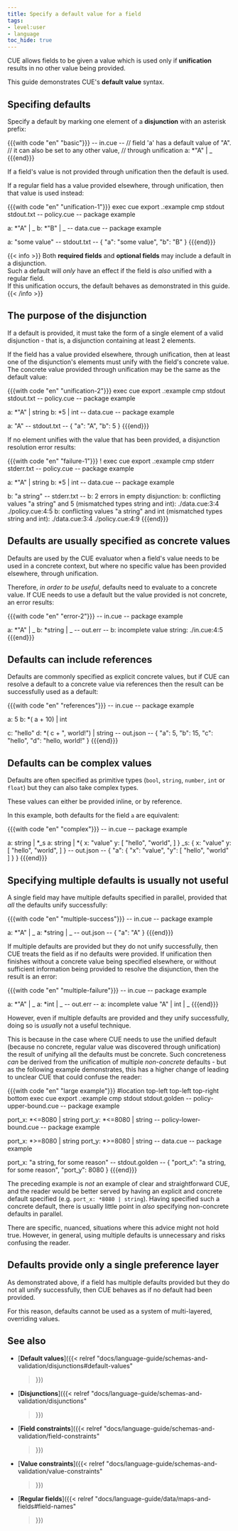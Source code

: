 ```yaml
---
title: Specify a default value for a field
tags:
- level:user
- language
toc_hide: true
---
```


CUE allows fields to be given a value which is used only if **unification**
results in no other value being provided.

This guide demonstrates CUE's **default value** syntax.

## Specifing defaults

Specify a default by marking one element of a **disjunction** with an asterisk
prefix:

{{{with code "en" "basic"}}}
-- in.cue --
// field 'a' has a default value of "A".
// it can also be set to any other value,
// through unification
a: *"A" | _
{{{end}}}

If a field's value is not provided through unification then the default is
used.

If a regular field has a value provided elsewhere, through unification, then
that value is used instead:

{{{with code "en" "unification-1"}}}
exec cue export .:example
cmp stdout stdout.txt
-- policy.cue --
package example

a: *"A" | _
b: *"B" | _
-- data.cue --
package example

a: "some value"
-- stdout.txt --
{
    "a": "some value",
    "b": "B"
}
{{{end}}}

{{< info >}}
Both **required fields** and **optional fields** may include a default in a
disjunction.\
Such a default will *only* have an effect if the field is *also* unified with a
regular field.\
If this unification occurs, the default behaves as demonstrated in this guide.
{{< /info >}}

## The purpose of the disjunction

If a default is provided, it must take the form of a single element of a valid
disjunction - that is, a disjunction containing at least 2 elements.

If the field has a value provided elsewhere, through unification, then at least
one of the disjunction's elements must unify with the field's concrete value.
The concrete value provided through unification may be the same as the default
value:

{{{with code "en" "unification-2"}}}
exec cue export .:example
cmp stdout stdout.txt
-- policy.cue --
package example

a: *"A" | string
b: *5 | int
-- data.cue --
package example

a: "A"
-- stdout.txt --
{
    "a": "A",
    "b": 5
}
{{{end}}}

If no element unifies with the value that has been provided, a disjunction
resolution error results:

{{{with code "en" "failure-1"}}}
! exec cue export .:example
cmp stderr stderr.txt
-- policy.cue --
package example

a: *"A" | string
b: *5 | int
-- data.cue --
package example

b: "a string"
-- stderr.txt --
b: 2 errors in empty disjunction:
b: conflicting values "a string" and 5 (mismatched types string and int):
    ./data.cue:3:4
    ./policy.cue:4:5
b: conflicting values "a string" and int (mismatched types string and int):
    ./data.cue:3:4
    ./policy.cue:4:9
{{{end}}}

## Defaults are usually specified as concrete values

Defaults are used by the CUE evaluator when a field's value needs to be used in
a <!-- FIXME:"concrete context"? -->concrete context, but where no specific
value has been provided elsewhere, through unification.

Therefore, *in order to be useful*, defaults need to evaluate to a concrete
value. If CUE needs to use a default but the value provided is not concrete, an
error results:

{{{with code "en" "error-2"}}}
-- in.cue --
package example

a: *"A" | _
b: *string | _
-- out.err --
b: incomplete value string:
    ./in.cue:4:5
{{{end}}}

## Defaults can include references

Defaults are commonly specified as explicit concrete values, but if CUE can
resolve a default to a concrete value via references then the result can be
successfully used as a default:

{{{with code "en" "references"}}}
-- in.cue --
package example

a: 5
b: *( a + 10) | int

c: "hello"
d: *( c + ", world!") | string
-- out.json --
{
    "a": 5,
    "b": 15,
    "c": "hello",
    "d": "hello, world!"
}
{{{end}}}

## Defaults can be complex values

Defaults are often specified as primitive types (`bool`, `string`, `number`,
`int` or `float`) but they can also <!-- FIXME:take? -->take complex types.

These values can either be provided inline, or by reference.

In this example, both defaults for the field `a` are equivalent:

{{{with code "en" "complex"}}}
-- in.cue --
package example

a: string | *_s
a: string | *{
	x: "value"
	y: [
		"hello",
		"world",
	]
}
_s: {
	x: "value"
	y: [
		"hello",
		"world",
	]
}
-- out.json --
{
    "a": {
        "x": "value",
        "y": [
            "hello",
            "world"
        ]
    }
}
{{{end}}}

## Specifying multiple defaults is usually not useful

A single field may have multiple defaults specified in parallel, provided that
*all* the defaults unify successfully:

{{{with code "en" "multiple-success"}}}
-- in.cue --
package example

a: *"A" | _
a: *string | _
-- out.json --
{
    "a": "A"
}
{{{end}}}

If multiple defaults are provided but they do not unify successfully, then CUE
treats the field as if no defaults were provided. If unification then finishes
without a concrete value being specified elsewhere, or without sufficient
information being provided to resolve the disjunction, then the result is an
error:

{{{with code "en" "multiple-failure"}}}
-- in.cue --
package example

a: *"A" | _
a: *int | _
-- out.err --
a: incomplete value "A" | int | _
{{{end}}}

However, even if multiple defaults are provided and they unify successfully,
doing so is *usually* not a useful technique.

This is because in the case where CUE needs to use the unified default (because
no concrete, regular value was discovered through unification) the result of
unifying all the defaults must be concrete. Such concreteness *can* be derived
from the unification of multiple *non-concrete* defaults - but as the following
example demonstrates, this has a higher change of leading to unclear CUE that
could confuse the reader:

{{{with code "en" "large example"}}}
#location top-left top-left top-right bottom
exec cue export .:example
cmp stdout stdout.golden
-- policy-upper-bound.cue --
package example

port_x: *<=8080 | string
port_y: *<=8080 | string
-- policy-lower-bound.cue --
package example

port_x: *>=8080 | string
port_y: *>=8080 | string
-- data.cue --
package example

port_x: "a string, for some reason"
-- stdout.golden --
{
    "port_x": "a string, for some reason",
    "port_y": 8080
}
{{{end}}}

The preceding example is *not* an example of clear and straightforward CUE, and
the reader would be better served by having an explicit and concrete default
specified (e.g. `port_x: *8080 | string`). Having specified such a concrete
default, there is usually little point in *also* specifying non-concrete
defaults in parallel.

There are specific, nuanced, situations where this advice might not hold true.
However, in general, using multiple defaults is unnecessary and risks confusing
the reader.

## Defaults provide only a single preference layer

As demonstrated above, if a field has multiple defaults provided but they do
not all unify successfully, then CUE behaves as if no default had been
provided.

For this reason, defaults cannot be used as a system of multi-layered,
overriding values.

## See also

- [**Default values**]({{< relref
    "docs/language-guide/schemas-and-validation/disjunctions#default-values"
  >}})
- [**Disjunctions**]({{< relref
    "docs/language-guide/schemas-and-validation/disjunctions"
  >}})
<!-- - [**Unification**](TODO) -->
- [**Field constraints**]({{< relref
    "docs/language-guide/schemas-and-validation/field-constraints"
  >}})
- [**Value constraints**]({{< relref
    "docs/language-guide/schemas-and-validation/value-constraints"
  >}})
- [**Regular fields**]({{< relref
    "docs/language-guide/data/maps-and-fields#field-names"
  >}})
